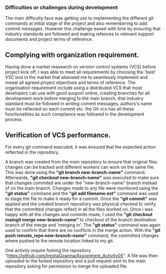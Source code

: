 ### Difficulties or challenges during development
The main difficulty face was getting use to implementing the different git commands at initial stage of the project and also remembering to add commit messages.
However this challenge eased with time by ensuring that industry standards are followed and making refences to relevant support documents and project terms of reference.

## Complying with organization requirement.
Having done a market reasearch on version control systems (VCS) before project kick off, I was able to meet all requirements by choosing the 'best' VSC tool in the market
that allaowed me to seamlessly implement and meeat all agreed project objectives and terms of reference. The organisation requirement include using a distributed VCS that most developers can use with good suuport online, creating branches for all development work before merging to the main branch, that industry standard must be followed in writing commit messages, authors's name must be reflected on each commit etc. the Git vcs has all these functionalities as such compliance was followed in the development process. 

## Verification of VCS performance.
For every git command executed, it was ensured that the expected action reflected in the repository.

A branch was created from the main repository to ensure that original files changes can be tracked and different workers can work on the same file. This was done using the **"git branch new-branch-name"** command. 
Afterwards, **"git checkout new-branch-name"** was executed to make sure that changes commited are under the "new-branch-name" branch instead of on the main branch. Changes made to any file were monitored using the **"git status"** command  and the **"git add filename.ext"** command was used to stage the file to make it ready for a commit. Once the **"git commit"** was applied and the created branch repository was physical checked to verify that the committed changes reflect in all the files worked on. Once i was happy with all the changes and commits made, I used the **"git checkout maingit merge new-branch-name"** to checkout of the branch destination branch of the merge and 'merging in'. The **"git status"** command was again used to confirm that there are no conflicts in the merge action. With the **"git push remote_repo new-branch-name"** command, the committed changes where pushed to the remote location linked to my git.

One activity require forking the repository "https://github.com/IreshaGoanna/Assignment_Activity05". A file was then uploaded to the forked repository and a pull request sent to the main repository asking for permission to merge the uploaded file.